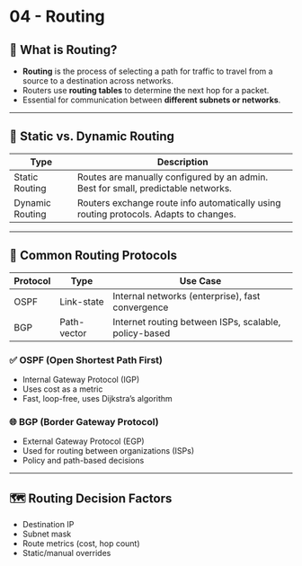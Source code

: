 # 04 - Routing

## 🚦 What is Routing?

- **Routing** is the process of selecting a path for traffic to travel from a source to a destination across networks.
- Routers use **routing tables** to determine the next hop for a packet.
- Essential for communication between **different subnets or networks**.

---

## 🔧 Static vs. Dynamic Routing

| Type             | Description |
|------------------|-------------|
| Static Routing   | Routes are manually configured by an admin. Best for small, predictable networks. |
| Dynamic Routing  | Routers exchange route info automatically using routing protocols. Adapts to changes. |

---

## 🧠 Common Routing Protocols

| Protocol | Type     | Use Case |
|----------|----------|----------|
| OSPF     | Link-state      | Internal networks (enterprise), fast convergence |
| BGP      | Path-vector     | Internet routing between ISPs, scalable, policy-based |

### ✅ OSPF (Open Shortest Path First)
- Internal Gateway Protocol (IGP)
- Uses cost as a metric
- Fast, loop-free, uses Dijkstra’s algorithm

### 🌐 BGP (Border Gateway Protocol)
- External Gateway Protocol (EGP)
- Used for routing between organizations (ISPs)
- Policy and path-based decisions

---

## 🗺️ Routing Decision Factors
- Destination IP
- Subnet mask
- Route metrics (cost, hop count)
- Static/manual overrides
